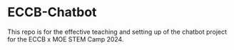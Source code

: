 # ECCB-Chatbot
This repo is for the effective teaching and setting up of the chatbot project for the ECCB x MOE STEM Camp 2024.
